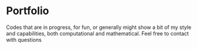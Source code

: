 # Portfolio
Codes that are in progress, for fun, or generally might show a bit of my style and capabilities, both computational and mathematical. Feel free to contact with questions

